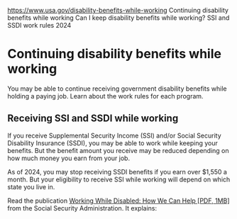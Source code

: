 

https://www.usa.gov/disability-benefits-while-working
Continuing disability benefits while working
Can I keep disability benefits while working?
SSI and SSDI work rules 2024

Continuing disability benefits while working
============================================

You may be able to continue receiving government disability benefits while holding a paying job. Learn about the work rules for each program.

**Receiving SSI and SSDI while working**
----------------------------------------

If you receive Supplemental Security Income (SSI) and/or Social Security Disability Insurance (SSDI), you may be able to work while keeping your benefits. But the benefit amount you receive may be reduced depending on how much money you earn from your job.

As of 2024, you may stop receiving SSDI benefits if you earn over $1,550 a month. But your eligibility to receive SSI while working will depend on which state you live in.

Read the publication
[Working While Disabled: How We Can Help [PDF, 1MB]](https://www.ssa.gov/pubs/EN-05-10095.pdf)
from the Social Security Administration. It explains:
